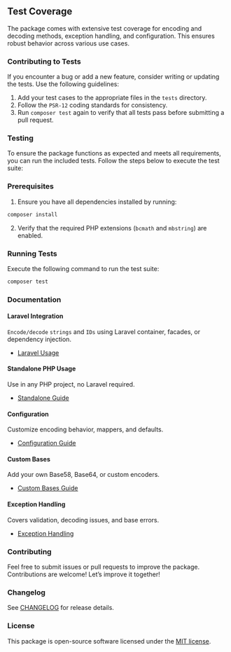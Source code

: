 ## Test Coverage

The package comes with extensive test coverage for encoding and decoding methods, exception handling, and configuration. This ensures robust behavior across various use cases.

### Contributing to Tests

If you encounter a bug or add a new feature, consider writing or updating the tests. Use the following guidelines:

1. Add your test cases to the appropriate files in the `tests` directory.
2. Follow the `PSR-12` coding standards for consistency.
3. Run `composer test` again to verify that all tests pass before submitting a pull request.

### Testing

To ensure the package functions as expected and meets all requirements, you can run the included tests. Follow the steps below to execute the test suite:

### Prerequisites

1. Ensure you have all dependencies installed by running:

```bash
composer install
```

2. Verify that the required PHP extensions (`bcmath` and `mbstring`) are enabled.

### Running Tests

Execute the following command to run the test suite:

```bash
composer test
```

### Documentation

#### Laravel Integration

`Encode/decode` `strings` and `IDs` using Laravel container, facades, or dependency injection.

- [Laravel Usage](laravel.md)

#### Standalone PHP Usage
Use in any PHP project, no Laravel required.

- [Standalone Guide](standalone.md)

#### Configuration
Customize encoding behavior, mappers, and defaults.

- [Configuration Guide](configuration.md)

#### Custom Bases
Add your own Base58, Base64, or custom encoders.
- [Custom Bases Guide](custom-bases.md)

#### Exception Handling
Covers validation, decoding issues, and base errors.

- [Exception Handling](exceptions.md)


### Contributing
Feel free to submit issues or pull requests to improve the package. Contributions are welcome! Let’s improve it together!

### Changelog

See [CHANGELOG](../CHANGELOG.md) for release details.

### License
This package is open-source software licensed under the [MIT license](../LICENSE).
